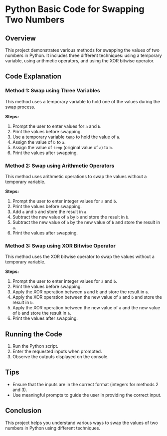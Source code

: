 # Python Basic Code for Swapping Two Numbers

## Overview

This project demonstrates various methods for swapping the values of two numbers in Python. It includes three different techniques: using a temporary variable, using arithmetic operators, and using the XOR bitwise operator.

## Code Explanation

### Method 1: Swap using Three Variables

This method uses a temporary variable to hold one of the values during the swap process.

**Steps:**
1. Prompt the user to enter values for `a` and `b`.
2. Print the values before swapping.
3. Use a temporary variable `temp` to hold the value of `a`.
4. Assign the value of `b` to `a`.
5. Assign the value of `temp` (original value of `a`) to `b`.
6. Print the values after swapping.

### Method 2: Swap using Arithmetic Operators

This method uses arithmetic operations to swap the values without a temporary variable.

**Steps:**
1. Prompt the user to enter integer values for `a` and `b`.
2. Print the values before swapping.
3. Add `a` and `b` and store the result in `a`.
4. Subtract the new value of `a` by `b` and store the result in `b`.
5. Subtract the new value of `a` by the new value of `b` and store the result in `a`.
6. Print the values after swapping.

### Method 3: Swap using XOR Bitwise Operator

This method uses the XOR bitwise operator to swap the values without a temporary variable.

**Steps:**
1. Prompt the user to enter integer values for `a` and `b`.
2. Print the values before swapping.
3. Apply the XOR operation between `a` and `b` and store the result in `a`.
4. Apply the XOR operation between the new value of `a` and `b` and store the result in `b`.
5. Apply the XOR operation between the new value of `a` and the new value of `b` and store the result in `a`.
6. Print the values after swapping.

## Running the Code

1. Run the Python script.
2. Enter the requested inputs when prompted.
3. Observe the outputs displayed on the console.

## Tips

- Ensure that the inputs are in the correct format (integers for methods 2 and 3).
- Use meaningful prompts to guide the user in providing the correct input.

## Conclusion

This project helps you understand various ways to swap the values of two numbers in Python using different techniques.
